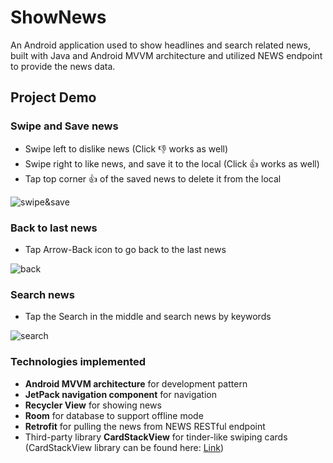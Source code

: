 # ShowNews
An Android application used to show headlines and search related news, built with Java and Android MVVM architecture and utilized NEWS endpoint to provide the news data.  

## Project Demo
### Swipe and Save news
* Swipe left to dislike news (Click 👎 works as well)
* Swipe right to like news, and save it to the local (Click 👍 works as well)
* Tap top corner 👍 of the saved news to delete it from the local  

![swipe&save](https://user-images.githubusercontent.com/74288362/178090875-7edd9c2a-e9b9-436b-bb8e-c2d4162b2494.gif)   
### Back to last news
* Tap Arrow-Back icon to go back to the last news

![back](https://user-images.githubusercontent.com/74288362/178090873-5d136684-4070-41d8-b298-3b5b757f44bc.gif)   
### Search news
* Tap the Search in the middle and search news by keywords

![search](https://user-images.githubusercontent.com/74288362/178090877-80f009d6-9ecd-4318-9eac-c62982a5ff87.gif)   


   
### Technologies implemented

* **Android MVVM architecture** for development pattern
* **JetPack navigation component** for navigation
* **Recycler View** for showing news
* **Room** for database to support offline mode
* **Retrofit** for pulling the news from NEWS RESTful endpoint
* Third-party library **CardStackView** for tinder-like swiping cards (CardStackView library can be found here: [Link](https://github.com/yuyakaido/CardStackView))
